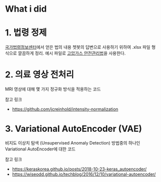 What i did
======================

# 1. 법령 정제

[국가법령정보센터](https://www.law.go.kr/LSW//main.html)에서 얻은 법의 내용 쳇봇의 답변으로 사용하기 위하여 .xlsx 파일 형식으로 깔끔하게 정리. 예시 파일로 [고압가스 안전관리법](https://www.law.go.kr/%EB%B2%95%EB%A0%B9/%EA%B3%A0%EC%95%95%EA%B0%80%EC%8A%A4%EC%95%88%EC%A0%84%EA%B4%80%EB%A6%AC%EB%B2%95)을 사용한다.

# 2. 의료 영상 전처리 

MRI 영상에 대해 몇 가지 정규화 방식을 적용하는 코드 

참고 링크
* https://github.com/jcreinhold/intensity-normalization

# 3. Variational AutoEncoder (VAE) 

비지도 이상치 탐색 (Unsupervised Anomaly Detection) 방법중의 하나인 Variational AutoEncoder에 대한 코드

참고 링크
* https://keraskorea.github.io/posts/2018-10-23-keras_autoencoder/
* https://wiseodd.github.io/techblog/2016/12/10/variational-autoencoder/